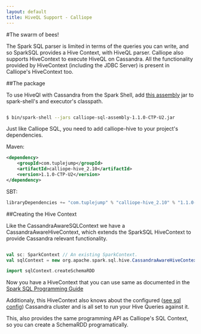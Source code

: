 ```yaml
---
layout: default
title: HiveQL Support - Calliope
---
```

#The swarm of bees!

The Spark SQL parser is limited in terms of the queries you can write, and so SparkSQL provides a Hive Context, with HiveQL parser. Calliope also supports HiveContext to execute HiveQL on Cassandra. All the functionality provided by HiveContext (including the JDBC Server) is present in Calliope's HiveContext too.

##The package

To use HiveQl with Cassandra from the Spark Shell, add [this assembly](http://downloads.tuplejump.com/calliope-hive-assembly-1.1.0-CTP-U2.jar) jar to spark-shell's and executor's classpath.

```sh

$ bin/spark-shell --jars calliope-sql-assembly-1.1.0-CTP-U2.jar

```

Just like Calliope SQL, you need to add calliope-hive to your project's dependencies.

Maven:

```xml
<dependency>
    <groupId>com.tuplejump</groupId>
    <artifactId>calliope-hive_2.10</artifactId>
    <version>1.1.0-CTP-U2</version>
</dependency>

```

SBT:
```scala
libraryDependencies += "com.tuplejump" % "calliope-hive_2.10" % "1.1.0-CTP-U2"
```

##Creating the Hive Context

Like the CassandraAwareSQLContext we have a CassandraAwareHiveContext, which extends the SparkSQL HiveContext to provide Cassandra relevant functionality.

```scala

val sc: SparkContext // An existing SparkContext.
val sqlContext = new org.apache.spark.sql.hive.CassandraAwareHiveContext(sc)

import sqlContext.createSchemaRDD

```

Now you have a HiveContext that you can use same as documented in the [Spark SQL Programming Guide](https://spark.apache.org/docs/latest/sql-programming-guide.html)

Additionaly, this HiveContext also knows about the configured \([see sql config](start-with-sql.md)\) Cassandra cluster and is all set to run your Hive Queries against it.

This, also provides the same programming API as Calliope's SQL Context, so you can create a SchemaRDD programatically.


